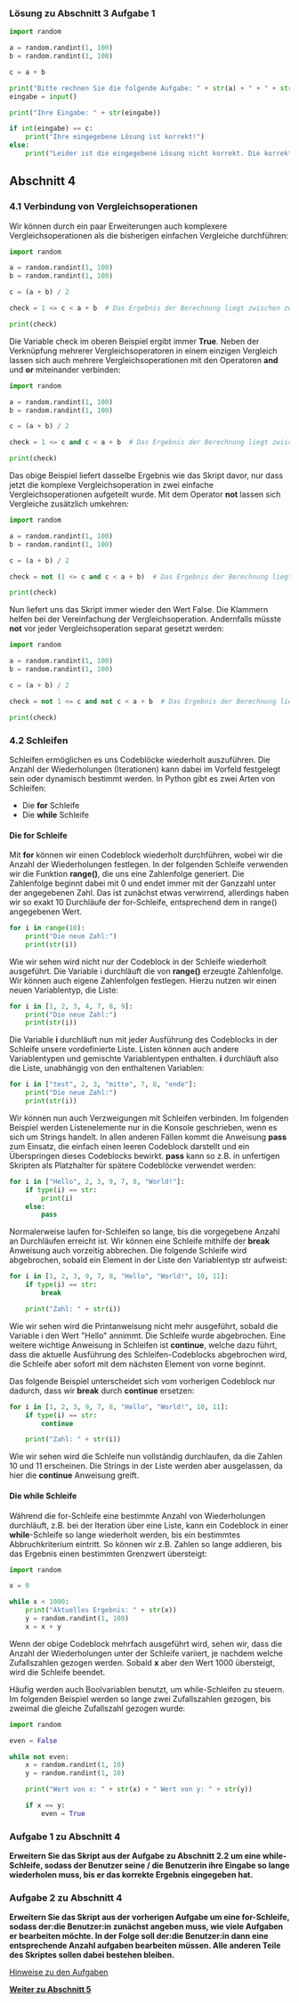 ### Lösung zu Abschnitt 3 Aufgabe 1

```python
import random

a = random.randint(1, 100)
b = random.randint(1, 100)

c = a + b

print("Bitte rechnen Sie die folgende Aufgabe: " + str(a) + " + " + str(b) + ": ")
eingabe = input()

print("Ihre Eingabe: " + str(eingabe))

if int(eingabe) == c:
    print("Ihre eingegebene Lösung ist korrekt!")
else:
    print("Leider ist die eingegebene Lösung nicht korrekt. Die korrekte Lösung lautet: " + str(c))
```

## Abschnitt 4

### 4.1 Verbindung von Vergleichsoperationen

Wir können durch ein paar Erweiterungen auch komplexere Vergleichsoperationen als die bisherigen 
einfachen Vergleiche durchführen:

```python
import random

a = random.randint(1, 100)
b = random.randint(1, 100)

c = (a + b) / 2

check = 1 <= c < a + b  # Das Ergebnis der Berechnung liegt zwischen zwei Grenzwerten

print(check)

```

Die Variable check im oberen Beispiel ergibt immer **True**. Neben der Verknüpfung mehrerer Vergleichsoperatoren in einem einzigen Vergleich lassen sich auch mehrere Vergleichsoperationen mit den Operatoren **and** und **or** miteinander verbinden:

```python
import random

a = random.randint(1, 100)
b = random.randint(1, 100)

c = (a + b) / 2

check = 1 <= c and c < a + b  # Das Ergebnis der Berechnung liegt zwischen zwei Grenzwerten

print(check)
```

Das obige Beispiel liefert dasselbe Ergebnis wie das Skript davor, nur dass jetzt die 
komplexe Vergleichsoperation in zwei einfache Vergleichsoperationen aufgeteilt wurde. 
Mit dem Operator **not** lassen sich Vergleiche zusätzlich umkehren:

```python
import random

a = random.randint(1, 100)
b = random.randint(1, 100)

c = (a + b) / 2

check = not (1 <= c and c < a + b)  # Das Ergebnis der Berechnung liegt zwischen NICHT zwei Grenzwerten

print(check)
```

Nun liefert uns das Skript immer wieder den Wert False. Die Klammern helfen bei der Vereinfachung 
der Vergleichsoperation. Andernfalls müsste **not** vor jeder Vergleichsoperation separat 
gesetzt werden:

```python
import random

a = random.randint(1, 100)
b = random.randint(1, 100)

c = (a + b) / 2

check = not 1 <= c and not c < a + b  # Das Ergebnis der Berechnung liegt zwischen NICHT zwei Grenzwerten

print(check)
```

### 4.2 Schleifen

Schleifen ermöglichen es uns Codeblöcke wiederholt auszuführen. 
Die Anzahl der Wiederholungen (Iterationen) kann dabei im Vorfeld 
festgelegt sein oder dynamisch bestimmt werden. In Python gibt es 
zwei Arten von Schleifen:

* Die **for** Schleife
* Die **while** Schleife

#### Die **for** Schleife

Mit **for** können wir einen Codeblock wiederholt durchführen, 
wobei wir die Anzahl der Wiederholungen festlegen. In der folgenden 
Schleife verwenden wir die Funktion **range()**, die uns eine 
Zahlenfolge generiert. Die Zahlenfolge beginnt dabei mit 0 und endet 
immer mit der Ganzzahl unter der angegebenen Zahl. Das ist zunächst 
etwas verwirrend, allerdings haben wir so exakt 10 Durchläufe der 
for-Schleife, entsprechend dem in range() angegebenen Wert.

```python
for i in range(10):
    print("Die neue Zahl:")
    print(str(i))
```

Wie wir sehen wird nicht nur der Codeblock in der Schleife wiederholt 
ausgeführt. Die Variable i durchläuft die von **range()** erzeugte 
Zahlenfolge. Wir können auch eigene Zahlenfolgen festlegen. 
Hierzu nutzen wir einen neuen Variablentyp, die Liste:

```python
for i in [1, 2, 3, 4, 7, 8, 9]:
    print("Die neue Zahl:")
    print(str(i))
```

Die Variable **i** durchläuft nun mit jeder Ausführung des Codeblocks in
der Schleife unsere vordefinierte Liste. Listen können auch andere 
Variablentypen und gemischte Variablentypen enthalten. **i** durchläuft 
also die Liste, unabhängig von den enthaltenen Variablen:

```python
for i in ["test", 2, 3, "mitte", 7, 8, "ende"]:
    print("Die neue Zahl:")
    print(str(i))
```

Wir können nun auch Verzweigungen mit Schleifen verbinden. Im folgenden 
Beispiel werden Listenelemente nur in die Konsole geschrieben, wenn es 
sich um Strings handelt. In allen anderen Fällen kommt die Anweisung 
**pass** zum Einsatz, die einfach einen leeren Codeblock darstellt und 
ein Überspringen dieses Codeblocks bewirkt. **pass** kann so z.B. in 
unfertigen Skripten als Platzhalter für spätere Codeblöcke verwendet 
werden:

```python
for i in ["Hello", 2, 3, 9, 7, 8, "World!"]:
    if type(i) == str:
        print(i)
    else:
        pass
```

Normalerweise laufen for-Schleifen so lange, bis die vorgegebene Anzahl 
an Durchläufen erreicht ist. Wir können eine Schleife mithilfe der 
**break** Anweisung auch vorzeitig abbrechen. Die folgende Schleife 
wird abgebrochen, sobald ein Element in der Liste den Variablentyp str 
aufweist:

```python
for i in [1, 2, 3, 9, 7, 8, "Hello", "World!", 10, 11]:
    if type(i) == str:
        break

    print("Zahl: " + str(i))
```

Wie wir sehen wird die Printanweisung nicht mehr ausgeführt, sobald die 
Variable i den Wert "Hello" annimmt. Die Schleife wurde abgebrochen. 
Eine weitere wichtige Anweisung in Schleifen ist **continue**, welche 
dazu führt, dass die aktuelle Ausführung des Schleifen-Codeblocks 
abgebrochen wird, die Schleife aber sofort mit dem nächsten Element von 
vorne beginnt.

Das folgende Beispiel unterscheidet sich vom vorherigen Codeblock nur 
dadurch, dass wir **break** durch **continue** ersetzen:

```python
for i in [1, 2, 3, 9, 7, 8, "Hello", "World!", 10, 11]:
    if type(i) == str:
        continue

    print("Zahl: " + str(i))
```

Wie wir sehen wird die Schleife nun vollständig durchlaufen, da die 
Zahlen 10 und 11 erscheinen. Die Strings in der Liste werden 
aber ausgelassen, da hier die **continue** Anweisung greift.

#### Die **while** Schleife

Während die for-Schleife eine bestimmte Anzahl von Wiederholungen 
durchläuft, z.B. bei der Iteration über eine Liste, kann ein Codeblock 
in einer **while**-Schleife so lange wiederholt werden, bis ein 
bestimmtes Abbruchkriterium eintritt. So können wir z.B. Zahlen so 
lange addieren, bis das Ergebnis einen bestimmten Grenzwert übersteigt:

```python
import random

x = 0

while x < 1000:
    print("Aktuelles Ergebnis: " + str(x))
    y = random.randint(1, 100)
    x = x + y

```

Wenn der obige Codeblock mehrfach ausgeführt wird, sehen wir, dass die 
Anzahl der Wiederholungen unter der Schleife variiert, je nachdem welche
Zufallszahlen gezogen werden. Sobald **x** aber den Wert 1000 
übersteigt, wird die Schleife beendet.

Häufig werden auch Boolvariablen benutzt, um while-Schleifen zu steuern.
Im folgenden Beispiel werden so lange zwei Zufallszahlen gezogen, bis 
zweimal die gleiche Zufallszahl gezogen wurde:

```python
import random

even = False

while not even:
    x = random.randint(1, 10)
    y = random.randint(1, 10)

    print("Wert von x: " + str(x) + " Wert von y: " + str(y))

    if x == y:
        even = True
```

### Aufgabe 1 zu Abschnitt 4

**Erweitern Sie das Skript aus der Aufgabe zu Abschnitt 2.2 um eine 
while-Schleife, sodass der Benutzer seine / die Benutzerin ihre Eingabe 
so lange wiederholen muss, bis er das korrekte Ergebnis eingegeben hat.**

### Aufgabe 2 zu Abschnitt 4

**Erweitern Sie das Skript aus der vorherigen Aufgabe um eine 
for-Schleife, sodass der:die Benutzer:in zunächst angeben 
muss, wie viele Aufgaben er bearbeiten möchte. In der Folge soll der:die 
Benutzer:in dann eine entsprechende Anzahl aufgaben bearbeiten müssen. 
Alle anderen Teile des Skriptes sollen dabei bestehen bleiben.**

[Hinweise zu den Aufgaben](exercise-hints.md)

[**Weiter zu Abschnitt 5**](part5.md)